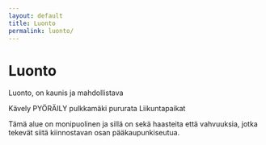 ```yaml
---
layout: default
title: Luonto
permalink: luonto/
---
```


# Luonto
Luonto, on kaunis ja mahdollistava


Kävely
PYÖRÄILY
pulkkamäki
pururata
Liikuntapaikat


Tämä alue on monipuolinen ja sillä on sekä haasteita että vahvuuksia, jotka tekevät siitä kiinnostavan osan pääkaupunkiseutua.


